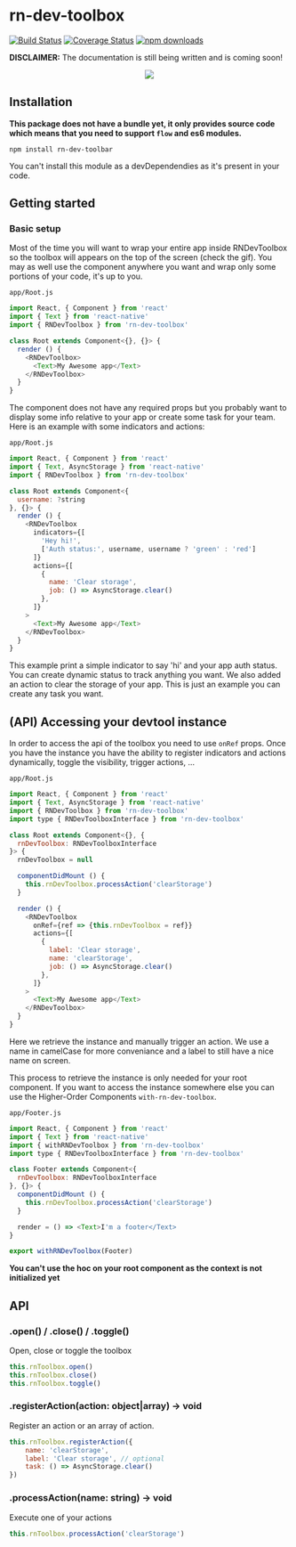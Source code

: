 # rn-dev-toolbox

[![Build Status](https://travis-ci.org/mbret/rn-dev-toolbox.svg?branch=master)](https://travis-ci.org/mbret/rn-dev-toolbox)
[![Coverage Status](https://coveralls.io/repos/github/mbret/rn-dev-toolbox/badge.svg?branch=master)](https://coveralls.io/github/mbret/rn-dev-toolbox?branch=master)
[![npm downloads](https://img.shields.io/npm/dt/rn-dev-toolbox.svg)](https://www.npmjs.com/package/rn-dev-toolbox)

**DISCLAIMER:** The documentation is still being written and is coming soon!

<p align="center">
  <img src="https://github.com/mbret/rn-dev-toolbox/raw/master/docs/demo.gif">
</p>


## Installation
**This package does not have a bundle yet, it only provides source code which means that you need to support `flow` and es6 modules.**
```
npm install rn-dev-toolbar
```
You can't install this module as a devDependendies as it's present in your code.


## Getting started
### Basic setup
Most of the time you will want to wrap your entire app inside RNDevToolbox so the
toolbox will appears on the top of the screen (check the gif). You may as well use the component anywhere you want
and wrap only some portions of your code, it's up to you.

`app/Root.js`
````javascript
import React, { Component } from 'react'
import { Text } from 'react-native'
import { RNDevToolbox } from 'rn-dev-toolbox'

class Root extends Component<{}, {}> {
  render () {
    <RNDevToolbox>
      <Text>My Awesome app</Text>
    </RNDevToolbox>
  }
}
````
The component does not have any required props but you probably want to display some info relative to
your app or create some task for your team. Here is an example with some indicators and actions:

`app/Root.js`
````javascript
import React, { Component } from 'react'
import { Text, AsyncStorage } from 'react-native'
import { RNDevToolbox } from 'rn-dev-toolbox'

class Root extends Component<{
  username: ?string
}, {}> {
  render () {
    <RNDevToolbox
      indicators={[
        'Hey hi!',
        ['Auth status:', username, username ? 'green' : 'red']
      ]}
      actions={[
        {
          name: 'Clear storage',
          job: () => AsyncStorage.clear()
        },
      ]}
    >
      <Text>My Awesome app</Text>
    </RNDevToolbox>
  }
}
````
This example print a simple indicator to say 'hi' and your app auth status. You can create dynamic status to track anything you want.
We also added an action to clear the storage of your app. This is just an example you can create any task you want.

## (API) Accessing your devtool instance
In order to access the api of the toolbox you need to use `onRef` props. Once you have the instance you have the ability
to register indicators and actions dynamically, toggle the visibility, trigger actions, ...

`app/Root.js`
````javascript
import React, { Component } from 'react'
import { Text, AsyncStorage } from 'react-native'
import { RNDevToolbox } from 'rn-dev-toolbox'
import type { RNDevToolboxInterface } from 'rn-dev-toolbox'

class Root extends Component<{}, {
  rnDevToolbox: RNDevToolboxInterface
}> {
  rnDevToolbox = null

  componentDidMount () {
    this.rnDevToolbox.processAction('clearStorage')
  }

  render () {
    <RNDevToolbox
      onRef={ref => {this.rnDevToolbox = ref}}
      actions={[
        {
          label: 'Clear storage',
          name: 'clearStorage',
          job: () => AsyncStorage.clear()
        },
      ]}
    >
      <Text>My Awesome app</Text>
    </RNDevToolbox>
  }
}
````
Here we retrieve the instance and manually trigger an action. We use a name in camelCase for more
conveniance and a label to still have a nice name on screen.

This process to retrieve the instance is only needed for your root component. If you want to
access the instance somewhere else you can use the Higher-Order Components `with-rn-dev-toolbox`.

`app/Footer.js`
````javascript
import React, { Component } from 'react'
import { Text } from 'react-native'
import { withRNDevToolbox } from 'rn-dev-toolbox'
import type { RNDevToolboxInterface } from 'rn-dev-toolbox'

class Footer extends Component<{
  rnDevToolbox: RNDevToolboxInterface
}, {}> {
  componentDidMount () {
    this.rnDevToolbox.processAction('clearStorage')
  }

  render = () => <Text>I'm a footer</Text>
}

export withRNDevToolbox(Footer)
````
**You can't use the hoc on your root component as the context is not initialized yet**

## API

### .open() / .close() / .toggle()
Open, close or toggle the toolbox
````javascript
this.rnToolbox.open()
this.rnToolbox.close()
this.rnToolbox.toggle()
````

### .registerAction(action: object|array) -> void
Register an action or an array of action.
````javascript
this.rnToolbox.registerAction({
    name: 'clearStorage',
    label: 'Clear storage', // optional
    task: () => AsyncStorage.clear()
})
````

### .processAction(name: string) -> void
Execute one of your actions
````javascript
this.rnToolbox.processAction('clearStorage')
````



